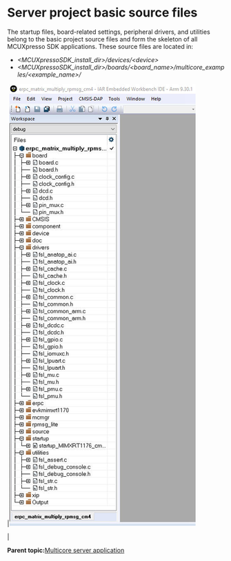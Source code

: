 # Server project basic source files

The startup files, board-related settings, peripheral drivers, and utilities belong to the basic project source files and form the skeleton of all MCUXpresso SDK applications. These source files are located in:

-   *<MCUXpressoSDK\_install\_dir\>/devices/<device\>*
-   *<MCUXpressoSDK\_install\_dir\>/boards/<board\_name\>/multicore\_examples/<example\_name\>/*

|![](../images/server_project_basic_source_files.jpg "Server project basic source files")

|

**Parent topic:**[Multicore server application](../topics/multicore_server_application.md)

